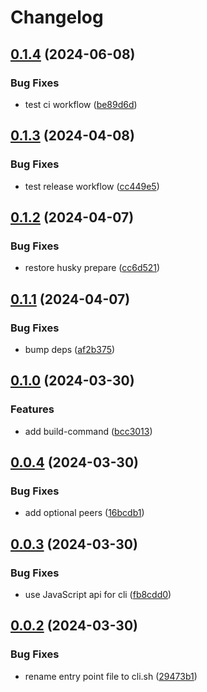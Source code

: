 # Changelog

## [0.1.4](https://github.com/joshunrau/semantic-release/compare/v0.1.3...v0.1.4) (2024-06-08)


### Bug Fixes

* test ci workflow ([be89d6d](https://github.com/joshunrau/semantic-release/commit/be89d6d221765af109a74888c612f800e0c801eb))

## [0.1.3](https://github.com/joshunrau/semantic-release/compare/v0.1.2...v0.1.3) (2024-04-08)


### Bug Fixes

* test release workflow ([cc449e5](https://github.com/joshunrau/semantic-release/commit/cc449e59b2b998a427919faf6328729eaf1ac163))

## [0.1.2](https://github.com/joshunrau/semantic-release/compare/v0.1.1...v0.1.2) (2024-04-07)


### Bug Fixes

* restore husky prepare ([cc6d521](https://github.com/joshunrau/semantic-release/commit/cc6d5215ae43c5c5b25e9a2545af8dfcc29dfb1f))

## [0.1.1](https://github.com/joshunrau/semantic-release/compare/v0.1.0...v0.1.1) (2024-04-07)


### Bug Fixes

* bump deps ([af2b375](https://github.com/joshunrau/semantic-release/commit/af2b37583e40be1908fc610fe13c291e60c4838d))

## [0.1.0](https://github.com/joshunrau/semantic-release/compare/v0.0.4...v0.1.0) (2024-03-30)


### Features

* add build-command ([bcc3013](https://github.com/joshunrau/semantic-release/commit/bcc3013d92faca296f2842b40fb698cd51c480f5))

## [0.0.4](https://github.com/joshunrau/semantic-release/compare/v0.0.3...v0.0.4) (2024-03-30)


### Bug Fixes

* add optional peers ([16bcdb1](https://github.com/joshunrau/semantic-release/commit/16bcdb101a7f49298743101b3da7f336f77b47cc))

## [0.0.3](https://github.com/joshunrau/semantic-release/compare/v0.0.2...v0.0.3) (2024-03-30)


### Bug Fixes

* use JavaScript api for cli ([fb8cdd0](https://github.com/joshunrau/semantic-release/commit/fb8cdd0d97230c8cfa0b7716bbc2d9116236f51c))

## [0.0.2](https://github.com/joshunrau/semantic-release/compare/v0.0.1...v0.0.2) (2024-03-30)


### Bug Fixes

* rename entry point file to cli.sh ([29473b1](https://github.com/joshunrau/semantic-release/commit/29473b1c3cff378f1360e221093f1f078fa43ef6))
